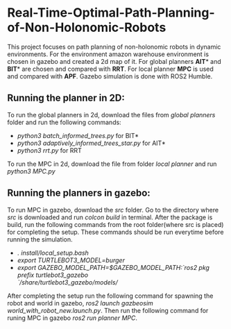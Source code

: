 # Real-Time-Optimal-Path-Planning-of-Non-Holonomic-Robots
This project focuses on path planning of non-holonomic robots in dynamic environments. For the environment amazon warehouse environment is chosen in gazebo and created a 
2d map of it. For global planners **AIT*** and **BIT*** are chosen and compared with **RRT**. For local planner **MPC** is used and compared with **APF**. Gazebo simulation is done with ROS2 Humble.

## Running the planner in 2D:
To run the global planners in 2d, download the files from *global planners* folder and run the following commands:
- *python3 batch_informed_trees.py* for BIT*
- *python3 adaptively_informed_trees_star.py* for AIT*
- *python3 rrt.py* for RRT

To run the MPC in 2d, download the file from folder *local planner* and run *python3 MPC.py*

## Running the planners in gazebo:
To run MPC in gazebo, download the *src* folder. Go to the directory where *src* is downloaded and run *colcon build* in terminal. After the package is build,
run the following commands from the root folder(where src is placed) for completing the setup. These commands should be run everytime before running the simulation.
- *. install/local_setup.bash*
- *export TURTLEBOT3_MODEL=burger*
- *export GAZEBO_MODEL_PATH=$GAZEBO_MODEL_PATH:\`ros2 pkg \
prefix turtlebot3_gazebo \
\`/share/turtlebot3_gazebo/models/*

After completing the setup run the following command for spawning the robot and world in gazebo, *ros2 launch gazbeosim world_with_robot_new.launch.py*. Then run the 
following command for runing MPC in gazebo *ros2 run planner MPC*.
